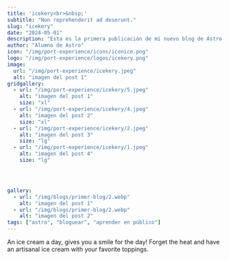 ```yaml
---
title: 'icekery<br>&nbsp;'
subtitle: "Non reprehenderit ad deserunt."
slug: "icekery"
date: "2024-05-01"
description: "Esta es la primera publicación de mi nuevo blog de Astro."
author: "Alumno de Astro"
icon: "/img/port-experience/icons/iconice.png"
logo: "/img/port-experience/logos/icekery.png"
image:
  url: "/img/port-experience/icekery.jpeg"
  alt: "imagen del post 1"
gridgallery:
  - url: "/img/port-experience/icekery/5.jpeg"
    alt: "imagen del post 1"
    size: "xl"
  - url: "/img/port-experience/icekery/4.jpeg"
    alt: "imagen del post 2"
    size: "xl"
  - url: "/img/port-experience/icekery/2.jpeg"
    alt: "imagen del post 3"
    size: "lg"
  - url: "/img/port-experience/icekery/1.jpeg"
    alt: "imagen del post 4"
    size: "lg"




gallery:
  - url: "/img/blogs/primer-blog/2.webp"
    alt: "imagen del post 1"
  - url: "/img/blogs/primer-blog/2.webp"
    alt: "imagen del post 2"
tags: ["astro", "bloguear", "aprender en público"]
---
```


An ice cream a day, gives you a smile for the day! Forget the heat and have an artisanal ice cream with your&nbsp;favorite&nbsp;toppings.